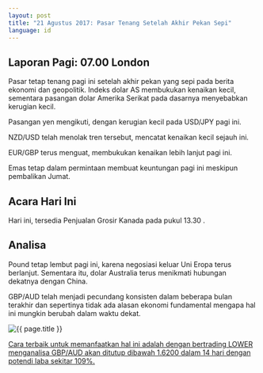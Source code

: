 ```yaml
---
layout: post
title: "21 Agustus 2017: Pasar Tenang Setelah Akhir Pekan Sepi"
language: id
---
```

## Laporan Pagi: 07.00 London

Pasar tetap tenang pagi ini setelah akhir pekan yang sepi pada berita ekonomi dan geopolitik. Indeks dolar AS membukukan kenaikan kecil, sementara pasangan dolar Amerika Serikat pada dasarnya menyebabkan kerugian kecil.

Pasangan yen mengikuti, dengan kerugian kecil pada USD/JPY pagi ini.

NZD/USD telah menolak tren tersebut, mencatat kenaikan kecil sejauh ini.

EUR/GBP terus menguat, membukukan kenaikan lebih lanjut pagi ini.

Emas tetap dalam permintaan membuat keuntungan pagi ini meskipun pembalikan Jumat.

## Acara Hari Ini

Hari ini, tersedia Penjualan Grosir Kanada pada pukul 13.30 .

## Analisa

Pound tetap lembut pagi ini, karena negosiasi keluar Uni Eropa terus berlanjut. Sementara itu, dolar Australia terus menikmati hubungan dekatnya dengan China.

GBP/AUD telah menjadi pecundang konsisten dalam beberapa bulan terakhir dan sepertinya tidak ada alasan ekonomi fundamental mengapa hal ini mungkin berubah dalam waktu dekat.

<img src="{{ site.url }}/images/aug-17/id-21-aug-17.png" alt="{{ page.title }}" title="{{ page.title }}">

<a href="%LINK%%?currency=USD& market=forex&underlying=frxGBPAUD&formname=higherlower&duration_amount=14&duration_units=d&amount=10&amount_type=payout&expiry_type=duration&barrier=1.62" target="_blank">Cara terbaik untuk memanfaatkan hal ini adalah dengan bertrading LOWER menganalisa GBP/AUD akan ditutup dibawah 1.6200 dalam 14 hari dengan potendi laba sekitar 109%.</a>